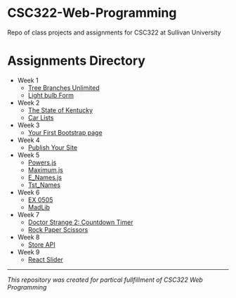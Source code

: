# CSC322-Web-Programming
Repo of class projects and assignments for CSC322 at Sullivan University

# Assignments Directory
* Week 1
  * [Tree Branches Unlimited](https://github.com/BrandonLaDuke/CSC322-Web-Programming/tree/main/assignments/week1/treebranchesunlimited)
  * [Light bulb Form](https://github.com/BrandonLaDuke/CSC322-Web-Programming/tree/main/assignments/week1/lightbulbform)
* Week 2
  * [The State of Kentucky](https://github.com/BrandonLaDuke/CSC322-Web-Programming/tree/main/assignments/week2/state-of-ky)
  * [Car Lists](https://github.com/BrandonLaDuke/CSC322-Web-Programming/tree/main/assignments/week2/car-lists)
* Week 3
  * [Your First Bootstrap page](https://github.com/BrandonLaDuke/CSC322-Web-Programming/tree/main/assignments/week3/assn0301)
* Week 4
  * [Publish Your Site](https://brandonladuke.github.io/CSC322-Web-Programming/)
* Week 5
  * [Powers.js](https://brandonladuke.github.io/CSC322-Web-Programming/assignments/week4/ex0401/ex0401.html)
  * [Maximum.js](https://brandonladuke.github.io/CSC322-Web-Programming/assignments/week4/ex0403/ex0403.html)
  * [E_Names.js](https://brandonladuke.github.io/CSC322-Web-Programming/assignments/week4/ex0409/ex0409.html)
  * [Tst_Names](https://brandonladuke.github.io/CSC322-Web-Programming/assignments/week4/ex0412/ex0412.html)
* Week 6
  * [EX 0505](https://brandonladuke.github.io/CSC322-Web-Programming/assignments/week6/assignment06/ex0505/ex0505.html)
  * [MadLib](https://brandonladuke.github.io/CSC322-Web-Programming/assignments/week6/assignment06/madLib/madLib.html)
* Week 7
  * [Doctor Strange 2: Countdown Timer](https://brandonladuke.github.io/CSC322-Web-Programming/assignments/week7/assignment07/countdown/index.html)
  * [Rock Paper Scissors](https://brandonladuke.github.io/CSC322-Web-Programming/assignments/week7/assignment07/rps/index.html)
* Week 8
  * [Store API](https://brandonladuke.github.io/CSC322-Web-Programming/assignments/store-api/starter)
* Week 9
  * [React Slider](https://brandonladuke.github.io/CSC322-Web-Programming/assignments/react-slider)
---

*This repository was created for partical fullfillment of CSC322 Web Programming*
